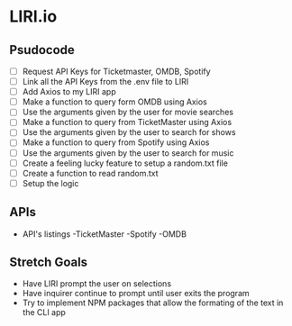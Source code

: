 # LIRI.io


## Psudocode

- [ ] Request API Keys for Ticketmaster, OMDB, Spotify
- [ ] Link all the API Keys from the .env file to LIRI
- [ ] Add Axios to my LIRI app
- [ ] Make a function to query form OMDB using Axios
- [ ] Use the arguments given by the user for movie searches
- [ ] Make a function to query from TicketMaster using Axios
- [ ] Use the arguments given by the user to search for shows
- [ ] Make a function to query from Spotify using Axios
- [ ] Use the arguments given by the user to search for music
- [ ] Create a feeling lucky feature to setup a random.txt file
- [ ] Create a function to read random.txt
- [ ] Setup the logic

## APIs

- API's listings
    -TicketMaster
    -Spotify
    -OMDB

## Stretch Goals

- Have LIRI prompt the user on selections
- Have inquirer continue to prompt until user exits the program
- Try to implement NPM packages that allow the formating of the text    in the CLI app